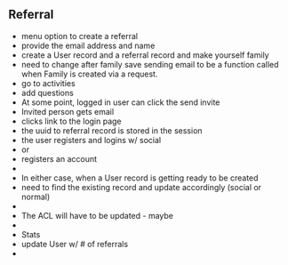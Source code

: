 ## Referral
*  menu option to create a referral 
*    provide the email address and name
*    create a User record and a referral record and make yourself family
*    need to change after family save sending email to be a function
     called when Family is created via a request.
*    go to activities
*    add questions
*    At some point, logged in user can click the send invite 
*  Invited person gets email
*    clicks link to the login page
*    the uuid to referral record is stored in the session
*    the user registers and logins w/ social
*    or 
*    registers an account
*  
*    In either case, when a User record is getting ready to be created
*    need to find the existing record and update accordingly (social or normal)
*   
*    The ACL will have to be updated - maybe
*
*  Stats 
*    update User w/ # of referrals
*    
